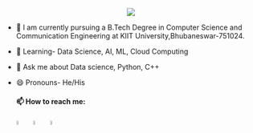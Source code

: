 <p align="center">
  <img src="https://readme-typing-svg.herokuapp.com/?lines=👋+Hi,+I'm+Arpitya+Kumar+Singh!;From+India;🌱+I’m+currently+studying+in+3rd+year.;&font=Fira%20Code&center=true&width=900&height=50&duration=4000&pause=1000">
</p>

* 🧠 I am currently pursuing a B.Tech Degree in Computer Science and Communication Engineering at KIIT University,Bhubaneswar-751024.
* 👀 Learning- Data Science, AI, ML, Cloud Computing
* 💬 Ask me about Data science, Python, C++
* 😄 Pronouns- He/His
   
  
  ####  📫 How to reach me:
 
  [<img src="https://encrypted-tbn0.gstatic.com/images?q=tbn:ANd9GcRradUpW3_y-gZQgRQTPT5mh9UKtGW5vjmrAQ&usqp=CAU" width="4.5%"/>](https://www.linkedin.com/in/arpitya-singh-239457215/)  &nbsp; [<img src="https://img.icons8.com/plasticine/100/000000/twitter--v2.png" width="4.5%"/>](https://twitter.com/ArpityaS) &nbsp; <a href="mailto:arpityasingh@gmail.com?"><img src="https://img.icons8.com/doodle/48/000000/apple-mail.png" width="4.5%"/> </a>
  
  


